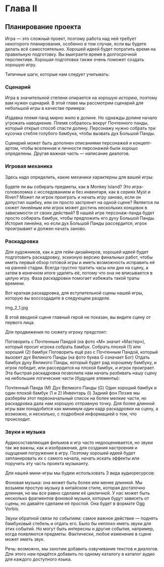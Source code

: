 # Глава II

## Планирование проекта

Игра — это сложный проект, поэтому работа над ней требует некоторого планирования, особенно в том случае, если вы будете делать всё самостоятельно. Хорошей идеей будет потратить время на правильную подготовку. Вы выиграете время в долгосрочной перспективе. Хорошая подготовка также очень поможет создать хорошую игру.

Типичные шаги, которые нам следует учитывать:

### Сценарий

Игра в значительной степени опирается на хорошую историю, поэтому вам нужен сценарий. В этой главе мы рассмотрим сценарий для небольшой игры в качестве примера:

Издавна племя панд мирно жило в долине.
Но однажды долине начало угрожать наводнение.
Племя собралось вокруг Почтенного панды, который открыл способ спасти долину.
Персонажу нужно собрать три кусочка стебля голубого бамбука, чтобы вызвать дух Большой Панды.

Сценарий может быть дополнен описаниями персонажей и концепт-артом, чтобы вселенная и личности персонажей были хорошо определены. Другая важная часть — написание диалогов.

### Игровая механика
Здесь надо определить, какие механики характерны для вашей игры:

Будете ли вы собирать предметы, как в Monkey Island?
Это игра-головоломка с исследованием и без инвентаря, как в сериях Myst и Riven?
Может ли игрок проиграть и начать игру заново, если он допустил ошибку, или он просто застрянет на одной сцене?
Является ли сюжет линейным или игрок может достичь нескольких концовок в зависимости от своих действий?
В нашей игре персонаж-панда будет просто собирать бамбук, чтобы предложить его духу Большой Панды. История линейна, но если дух Большой Панды рассердится, игрок проигрывает и должен начать заново.

### Раскадровка
Для художников, как и для гейм-дизайнеров, хорошей идеей будет подготовить раскадровку, эскизную версию финальных работ, чтобы иметь первый обзор готовой игры и иметь возможность исправить её на ранней стадии. Всегда грустно тратить часы или дни на сцену, а затем в конечном итоге удалять её, потому что она не вписывается в целую игру. Фаза раскадровки помогает избежать такой траты времени.

Вот краткая раскадровка, для вступительной сцены нашей игры, которую вы воссоздадите в следующем разделе.

img_2_1.jpg

В этой вводной сцене главный герой не показан, вы видите сцену от первого лица.

Для продвижения по сюжету игроку предстоит:

Поговорить с Почтенным Пандой (на фото «М» значит «Мастер»), который просит игрока собрать бамбук.
Собрать плохой (1) или хороший (2) бамбук
Поговорить ещё раз с Почтенным Пандой, который вызовет дух Великого Панды (на фото буква G означает Бог)
Отдать бамбук духу Великого Панды, который будет рад хорошему бамбуку, и игрок победит, или рассердится на плохой бамбук, и игрок проиграет.
Эта быстрая раскадровка позволила нам начать разбивать нашу сцену на небольшие логические части (будущие элементы):

Почтенный Панда (М)
Дух Великого Панды (G)
Один хороший бамбук и один плохой бамбук (1 и 2)
Инвентарь (I)
Задний фон
Позже мы разберём этот первоначальный список на более мелкие части, но раскадровка дала нам хорошую отправную точку. Для более длинной игры вам понадобится как минимум один кадр раскадровки на сцену, а возможно, и несколько, с подробной информацией о том, что происходит.

### Звуки и музыка
Аудиосоставляющая фильмов и игр часто недооценивается, но звуки так же важны, как и изображения, для создания настроения и ощущения погружения в игру. Поэтому хорошей идеей будет запланировать их с самого начала, начать искать эффекты или поручить эту часть проекта музыканту.

Для нашей мини-игры мы будем использовать 3 вида аудиоресурсов:

Фоновая музыка: она может быть более или менее длинной. Мы возьмем простую музыку в китайском стиле, которая достаточно длинная, но мы все равно сделаем её цикличной. У нас может быть несколько фрагментов фоновой музыки, которые будут зависеть от сцены, но давайте сделаем её простой. Она будет в формате Ogg Vorbis.

Звуки обратной связи по событиям: самое важное действие — поднять бамбуковый стебель и отдать его. Было бы неплохо иметь звуки для этих событий. Но могут быть интересны и другие события, например, когда появляются предметы. Фактически, любое изменение в сцене может иметь звук.

Речь: возможно, мы захотим добавить озвучивание текстов и диалогов. Для этого нам придётся добавить по одному каталогу в каталог аудио для каждого доступного языка.
